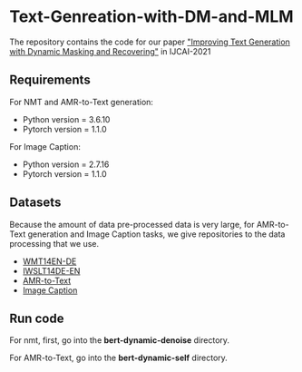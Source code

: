 # Text-Genreation-with-DM-and-MLM
The repository contains the code for our paper ["Improving Text Generation with Dynamic Masking and Recovering"](https://www.ijcai.org/proceedings/2021/534) in IJCAI-2021

## Requirements
For NMT and AMR-to-Text generation:

* Python version = 3.6.10
* Pytorch version = 1.1.0

For Image Caption: 
* Python version = 2.7.16
* Pytorch version = 1.1.0

## Datasets

Because the amount of data pre-processed data is very large, for AMR-to-Text generation and Image Caption tasks, we give repositories to the data processing that we use.
* [WMT14EN-DE]()
* [IWSLT14DE-EN](https://drive.google.com/file/d/1hotynRPVR1anNdjuThOOLF6gg_B1yWLX/view?usp=sharing)
* [AMR-to-Text](https://github.com/Amazing-J/structural-transformer)
* [Image Caption](https://github.com/ruotianluo/ImageCaptioning.pytorch)


## Run code

For nmt, first, go into the **bert-dynamic-denoise** directory.


For AMR-to-Text, go into the **bert-dynamic-self** directory.

